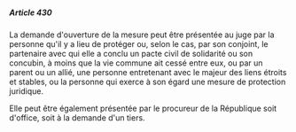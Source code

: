 ##### Article 430

La demande d'ouverture de la mesure peut être présentée au juge par la personne qu'il y a lieu de protéger ou, selon le cas, par son conjoint, le partenaire avec qui elle a conclu un pacte civil de solidarité ou son concubin, à moins que la vie commune ait cessé entre eux, ou par un parent ou un allié, une personne entretenant avec le majeur des liens étroits et stables, ou la personne qui exerce à son égard une mesure de protection juridique.

Elle peut être également présentée par le procureur de la République soit d'office, soit à la demande d'un tiers.

